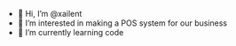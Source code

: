 - 👋 Hi, I’m @xailent
- 👀 I’m interested in making a POS system for our business
- 🌱 I’m currently learning code
